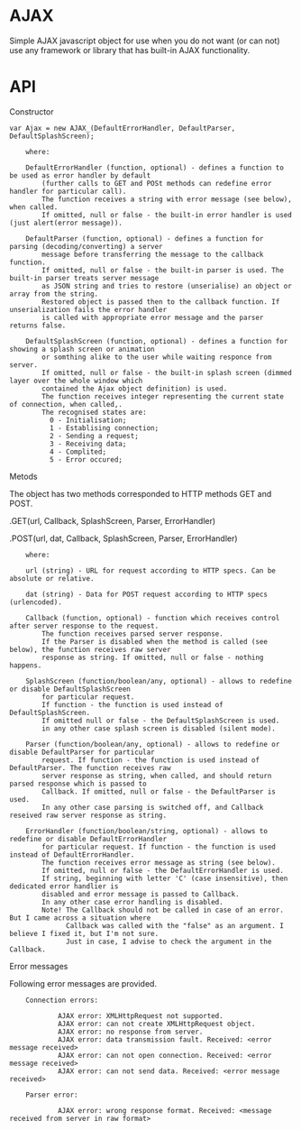 # AJAX

Simple AJAX javascript object for use when you do not want (or can not) use any framework or library that has built-in AJAX functionality.

# API

Constructor
    
    var Ajax = new AJAX_(DefaultErrorHandler, DefaultParser, DefaultSplashScreen);

        where:
        
        DefaultErrorHandler (function, optional) - defines a function to be used as error handler by default 
            (further calls to GET and POSt methods can redefine error handler for particular call). 
            The function receives a string with error message (see below), when called. 
            If omitted, null or false - the built-in error handler is used (just alert(error message)).
        
        DefaultParser (function, optional) - defines a function for parsing (decoding/converting) a server 
            message before transferring the message to the callback function.  
            If omitted, null or false - the built-in parser is used. The built-in parser treats server message 
            as JSON string and tries to restore (unserialise) an object or array from the string. 
            Restored object is passed then to the callback function. If unserialization fails the error handler
            is called with appropriate error message and the parser returns false.
        
        DefaultSplashScreen (function, optional) - defines a function for showing a splash screen or animation 
            or somthing alike to the user while waiting responce from server. 
            If omitted, null or false - the built-in splash screen (dimmed layer over the whole window which 
            contained the Ajax object definition) is used. 
            The function receives integer representing the current state of connection, when called,. 
            The recognised states are:
              0 - Initialisation;
              1 - Establising connection;
              2 - Sending a request;
              3 - Receiving data;
              4 - Complited;
              5 - Error occured;

Metods
    
   The object has two methods corresponded to HTTP methods GET and POST.
   
   .GET(url, Callback, SplashScreen, Parser, ErrorHandler)
   
   .POST(url, dat, Callback, SplashScreen, Parser, ErrorHandler)
   
        where:
        
        url (string) - URL for request according to HTTP specs. Can be absolute or relative.
        
        dat (string) - Data for POST request according to HTTP specs (urlencoded).
        
        Callback (function, optional) - function which receives control after server response to the request. 
            The function receives parsed server response. 
            If the Parser is disabled when the method is called (see below), the function receives raw server 
            response as string. If omitted, null or false - nothing happens.
        
        SplashScreen (function/boolean/any, optional) - allows to redefine or disable DefaultSplashScreen 
            for particular request.
            If function - the function is used instead of DefaultSplashScreen.
            If omitted null or false - the DefaultSplashScreen is used.
            in any other case splash screen is disabled (silent mode).
        
        Parser (function/boolean/any, optional) - allows to redefine or disable DefaultParser for particular 
            request. If function - the function is used instead of DefaultParser. The function receives raw 
            server response as string, when called, and should return parsed response which is passed to 
            Callback. If omitted, null or false - the DefaultParser is used.
            In any other case parsing is switched off, and Callback reseived raw server response as string.
        
        ErrorHandler (function/boolean/string, optional) - allows to redefine or disable DefaultErrorHandler 
            for particular request. If function - the function is used instead of DefaultErrorHandler.
            The function receives error message as string (see below).
            If omitted, null or false - the DefaultErrorHandler is used.
            If string, beginning with letter 'C' (case insensitive), then dedicated error handlier is 
            disabled and error message is passed to Callback.
            In any other case error handling is disabled.
            Note! The Сallback should not be called in case of an error. But I came across a situation where 
                  Callback was called with the "false" as an argument. I believe I fixed it, but I'm not sure. 
                  Just in case, I advise to check the argument in the Сallback.
            
Error messages
   
   Following error messages are provided.
        
        Connection errors:
        
                AJAX error: XMLHttpRequest not supported. 
                AJAX error: can not create XMLHttpRequest object.
                AJAX error: no response from server.
                AJAX error: data transmission fault. Received: <error message received>
                AJAX error: can not open connection. Received: <error message received>
                AJAX error: can not send data. Received: <error message received>
                
        Parser error:
        
                AJAX error: wrong response format. Received: <message received from server in raw format>
        

